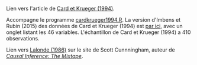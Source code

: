 Lien vers l'article de [Card et Krueger (1994)](http://www.evens-salies.com/1994_CardKrueger.pdf).

Accompagne le programme [cardkrueger1994.R](cardkrueger1994.R). La version d'Imbens et Rubin (2015) des données de Card et Krueger (1994) est [par ici](http://www.evens-salies.com/2024_MSE_6_CardKrueger.xlsx), avec un onglet listant les 46 variables. L'échantillon de Card et Krueger (1994) a 410 observations.

Lien vers [Lalonde (1986)](https://business.baylor.edu/scott_cunningham/teaching/lalonde-1986.pdf) sur le site de Scott Cunnningham, auteur de [*Causal Inference: The Mixtape*](https://github.com/scunning1975/mixtape).
